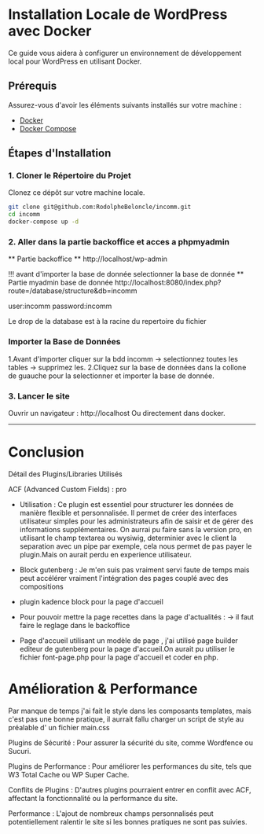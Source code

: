 # Installation Locale de WordPress avec Docker

Ce guide vous aidera à configurer un environnement de développement local pour WordPress en utilisant Docker.

## Prérequis

Assurez-vous d'avoir les éléments suivants installés sur votre machine :

- [Docker](https://www.docker.com/products/docker-desktop)
- [Docker Compose](https://docs.docker.com/compose/install/)

## Étapes d'Installation

### 1. Cloner le Répertoire du Projet

Clonez ce dépôt sur votre machine locale.

```bash
git clone git@github.com:RodolpheBeloncle/incomm.git
cd incomm
docker-compose up -d

```

### 2. Aller dans la partie backoffice et acces a phpmyadmin

** Partie backoffice **
http://localhost/wp-admin

!!! avant d'importer la base de donnée selectionner la base de donnée
\*\* Partie myadmin base de donnée
http://localhost:8080/index.php?route=/database/structure&db=incomm

user:incomm
password:incomm

Le drop de la database est à la racine du repertoire du fichier

### Importer la Base de Données

1.Avant d'importer cliquer sur la bdd incomm -> selectionnez toutes les tables -> supprimez les.
2.Cliquez sur la base de données dans la collone de guauche pour la selectionner et importer la base de donnée.

### 3. Lancer le site

Ouvrir un navigateur : http://localhost
Ou directement dans docker.

---

# Conclusion

Détail des Plugins/Libraries Utilisés

ACF (Advanced Custom Fields) : pro

- Utilisation : Ce plugin est essentiel pour structurer les données de manière flexible et personnalisée. Il permet de créer des interfaces utilisateur simples pour les administrateurs afin de saisir et de gérer des informations supplémentaires.
  On aurrai pu faire sans la version pro, en utilisant le champ textarea ou wysiwig, determinier avec le client la separation avec un pipe par exemple, cela nous permet de pas payer le plugin.Mais on aurait perdu en experience utilisateur.

- Block gutenberg :
  Je m'en suis pas vraiment servi faute de temps mais peut accélérer vraiment l'intégration des pages couplé avec des compositions

- plugin kadence block pour la page d'accueil

- Pour pouvoir mettre la page recettes dans la page d'actualités :
  -> il faut faire le reglage dans le backoffice

- Page d'accueil utilisant un modèle de page , j'ai utilisé page builder editeur de gutenberg pour la page d'accueil.On aurait pu utiliser le fichier font-page.php pour la page d'accueil et coder en php.


# Amélioration & Performance

Par manque de temps j'ai fait le style dans les composants templates, mais c'est pas une bonne pratique, il aurrait fallu charger un script de style au préalable d' un fichier main.css

Plugins de Sécurité : Pour assurer la sécurité du site, comme Wordfence ou Sucuri.

Plugins de Performance : Pour améliorer les performances du site, tels que W3 Total Cache ou WP Super Cache.

Conflits de Plugins : D'autres plugins pourraient entrer en conflit avec ACF, affectant la fonctionnalité ou la performance du site.

Performance : L'ajout de nombreux champs personnalisés peut potentiellement ralentir le site si les bonnes pratiques ne sont pas suivies.
